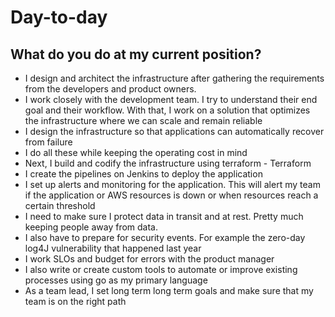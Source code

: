 # Day-to-day

## What do you do at my current position?

- I design and architect the infrastructure after gathering the requirements from the developers and product owners. 
- I work closely with the development team. I try to understand their end goal and their workflow. With that, I work on a solution that optimizes the infrastructure where we can scale and remain reliable 
- I design the infrastructure so that applications can automatically recover from failure 
- I do all these while keeping the operating cost in mind
- Next, I build and codify the infrastructure using terraform - Terraform
- I create the pipelines on Jenkins to deploy the application
- I set up alerts and monitoring for the application. This will alert my team if the application or AWS resources  is down or when resources reach a certain threshold 
- I need to make sure I protect data in transit and at rest. Pretty much keeping people away from data.
- I also have to prepare for security events. For example the zero-day log4J vulnerability that happened last year
- I work SLOs and budget for errors with the product manager
- I also write or create custom tools to automate or improve existing processes using go as my primary language
- As a team lead, I set long term long term goals and make sure that my team is on the right path

